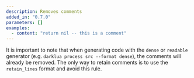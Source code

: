 ```yaml
---
description: Removes comments
added_in: "0.7.0"
parameters: []
examples:
  - content: "return nil -- this is a comment"
---
```


It is important to note that when generating code with the `dense` or `readable` generator (e.g. `darklua process src --format dense`), the comments will already be removed. The only way to retain comments is to use the `retain_lines` format and avoid this rule.
